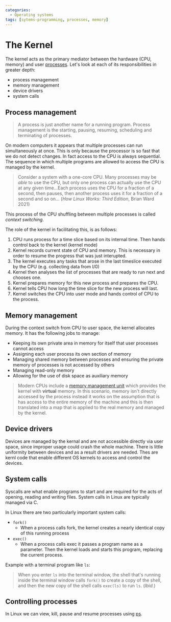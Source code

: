 ```yaml
---
categories:
  - Operating systems
tags: [sytems-programming, processes, memory]
---
```


# The Kernel

The kernel acts as the primary mediator between the hardware (CPU, memory) and user [processes](../Programming_Languages/Shell_Scripting/Processes.md). Let's look at each of its responsibilities in greater depth:

- process management
- memory management
- device drivers
- system calls

## Process management

> A process is just another name for a running program. Process management is the starting, pausing, resuming, scheduling and terminating of processes.

On modern computers it appears that multiple processes can run simultaneously at once. This is only because the processor is so fast that we do not detect changes. In fact access to the CPU is always sequential. The sequence in which multiple programs are allowed to access the CPU is managed by the kernel.

> Consider a system with a one-core CPU. Many processes may be _able_ to use the CPU, but only one process can actually use the CPU at any given time...Each process uses the CPU for a fraction of a second, then pauses, then another process uses it for a fraction of a second and so on... (_How Linux Works: Third Edition_, Brian Ward 2021)

This process of the CPU shuffling between multiple processes is called _context switching_.

The role of the kernel in facilitating this, is as follows:

1. CPU runs process for a time slice based on its internal time. Then hands control back to the kernel (kernel mode)
2. Kernel records current state of CPU and memory. This is necessary in order to resume the progress that was just interupted.
3. The kernel executes any tasks that arose in the last timeslice executed by the CPU (e.g. collecting data from I/0)
4. Kernel then analyses the list of processes that are ready to run next and chooses one.
5. Kernel prepares memory for this new process and prepares the CPU.
6. Kernel tells CPU how long the time slice for the new process will last.
7. Kernel switches the CPU into user mode and hands control of CPU to the process.

## Memory management

During the context switch from CPU to user space, the kernel allocates memory. It has the following jobs to manage:

- Keeping its own private area in memory for itself that user processes cannot access
- Assigning each user process its own section of memory
- Managing shared memory between processes and ensuring the private memory of processes is not accessed by others
- Managing read-only memory
- Allowing for the use of disk space as auxiliary memory

> Modern CPUs include a [memory management unit](/Hardware/Memory/Virtual_memory_and_the_MMU.md) which provides the kernel with **virtual** memory. In this scenario, memory isn't directly accessed by the process instead it works on the assumption that is has access to the entire memory of the machine and this is then translated into a map that is applied to the real memory and managed by the kernel.

## Device drivers

Devices are managed by the kernal and are not accessible directly via user space, since improper usage could crash the whole machine. There is little uniformity between devices and as a result drivers are needed. Thes are kernl code that enable different OS kernels to access and control the devices.

## System calls

Syscalls are what enable programs to start and are required for the acts of opening, reading and writing files. System calls in Linux are typically managed via C.

In Linux there are two particularly important system calls:

- `fork()`
  - When a process calls fork, the kernel creates a nearly identical copy of this running process
- `exec()`
  - When a process calls exec it passes a program name as a parameter. Then the kernel loads and starts this program, replacing the current process.

Example with a terminal program like `ls`:

> When you enter `ls` into the terminal window, the shell that's running inside the terminal window calls `fork()` to create a copy of the shell, and then the new copy of the shell calls `exec(ls)` to run `ls`. (_Ibid._)

## Controlling processes

In Linux we can view, kill, pause and resume processes using [ps](../Programming_Languages/Shell_Scripting/Processes.md).

